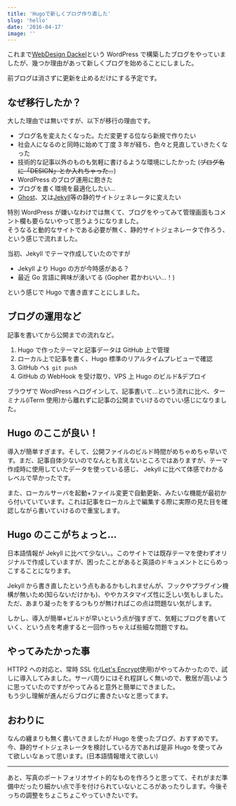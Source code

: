 ```yaml
---
title: 'Hugoで新しくブログ作り直した'
slug: 'hello'
date: '2016-04-17'
image: ''
---
```


これまで[WebDesign Dackel](http://webdesign-dackel.com/)という WordPress で構築したブログをやっていましたが、幾つか理由があって新しくブログを始めることにしました。

前ブログは消さずに更新を止めるだけにする予定です。

## なぜ移行したか？

大した理由では無いですが、以下が移行の理由です。

- ブログ名を変えたくなった。ただ変更する位なら新規で作りたい
- 社会人になるのと同時に始めて丁度 3 年が経ち、色々と見直していきたくなった
- 技術的な記事以外のものも気軽に書けるような環境にしたかった (~~ブログ名に「DESIGN」とか入れちゃった...~~)
- WordPress のブログ運用に飽きた
- ブログを書く環境を最適化したい...
- [Ghost](https://ghost.org/)、又は[Jekyll](https://jekyllrb.com/)等の静的サイトジェネレータに変えたい

特別 WordPress が嫌いなわけでは無くて、ブログをやってみて管理画面もコメント欄も要らないやって思うようになりました。  
そうなると動的なサイトである必要が無く、静的サイトジェネレータで作ろう、という感じで流れました。

当初、Jekyll でテーマ作成していたのですが

- Jekyll より Hugo の方が今時感がある？
- 最近 Go 言語に興味が湧いてる (Gopher 君かわいい...！)

という感じで Hugo で書き直すことにしました。

## ブログの運用など

記事を書いてから公開までの流れなど。

1. Hugo で作ったテーマと記事データは GitHub 上で管理
2. ローカル上で記事を書く、Hugo 標準のリアルタイムプレビューで確認
3. GitHub へ`$ git push`
4. GitHub の WebHook を受け取り、VPS 上 Hugo のビルド&デプロイ

ブラウザで WordPress へログインして、記事書いて...という流れに比べ、ターミナル(iTerm 使用)から離れずに記事の公開までいけるのでいい感じになりました。

## Hugo のここが良い！

導入が簡単すぎます。そして、公開ファイルのビルド時間がめちゃめちゃ早いです。まだ、記事自体少ないのでなんとも言えないところではありますが、テーマ作成時に使用していたデータを使っている感じ、
Jekyll に比べて体感でわかるレベルで早かったです。

また、ローカルサーバを起動+ファイル変更で自動更新、みたいな機能が最初から付いていています。これは記事をローカル上で編集する際に実際の見た目を確認しながら書いていけるので重宝します。

## Hugo のここがちょっと...

日本語情報が Jekyll に比べて少ない。。このサイトでは既存テーマを使わずオリジナルで作成していますが、困ったことがあると英語のドキュメントとにらめっこすることになります。

Jekyll から書き直したという点もあるかもしれませんが、フックやプラグイン機構が無いため(知らないだけかも)、ややカスタマイズ性に乏しい気もしました。ただ、あまり凝ったをするつもりが無ければこの点は問題ない気がします。

しかし、導入が簡単+ビルドが早いという点が強すぎて、気軽にブログを書いていく、という点を考慮すると一回作っちゃえば些細な問題ですね。

## やってみたかった事

HTTP2 への対応と、常時 SSL 化([Let's Encrypt](https://letsencrypt.org/)使用)がやってみかったので、試しに導入してみました。サーバ周りにはそれ程詳しく無いので、敷居が高いように思っていたのですがやってみると意外と簡単にできました。  
もう少し理解が進んだらブログに書きたいなと思ってます。

## おわりに

なんの纏まりも無く書いてきましたが Hugo を使ったブログ、おすすめです。今、静的サイトジェネレータを検討している方であれば是非 Hugo を使ってみて欲しいなぁって思います。(日本語情報増えて欲しい)

---

あと、写真のポートフォリオサイト的なものを作ろうと思ってて、それがまだ準備中だったり細かい点で手を付けられていないところがあったりします。今後そっちの調整をちょこちょこやっていきたいです。
